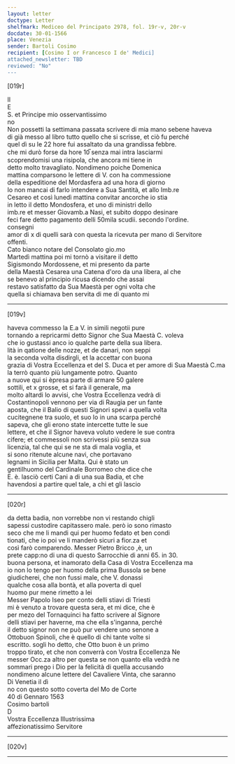 ```yaml
---
layout: letter
doctype: Letter
shelfmark: Mediceo del Principato 2978, fol. 19r-v, 20r-v
docdate: 30-01-1566
place: Venezia
sender: Bartoli Cosimo
recipient: [Cosimo I or Francesco I de' Medici]
attached_newsletter: TBD
reviewed: "No"
---
```


[019r]  
  
  
Il  
E  
S. et Principe mio osservantissimo  
no  
Non possetti la settimana passata scrivere di mia mano sebene haveva  
di già messo al libro tutto quello che si scrisse, et ciò fu perché  
quel dì su le 22 hore fui assaltato da una grandissa febbre.  
che mi durò forse da hore 10̅ senza mai intra lasciarmi  
scoprendomisi una risipola, che ancora mi tiene in  
detto molto travagliato. Nondimeno poiche Domenica  
mattina comparsono le lettere di V. con ha commessione  
della espeditione del Mordasfera ad una hora di giorno  
Io non mancai di farlo intendere a Sua Santità, et allo Imb.re  
Cesareo et così lunedì mattina convitar ancorche io stia  
in letto il detto Mondosfera, et uno di ministri dello  
imb.re et messer Giovamb.a Nasi, et subito doppo desinare  
feci fare detto pagamento delli 50mila scudii. secondo l'ordine.  
consegni  
amor di x di quelli sarà con questa la ricevuta per mano di Servitore  
offenti.  
Cato bianco notare del Consolato gio.mo  
Martedì mattina poi mi tornò a visitare il detto  
Sigismondo Mordossene, et mi presento da parte  
della Maestà Cesarea una Catena d'oro da una libera, al che  
se benevo al principio ricusa dicendo che assai  
restavo satisfatto da Sua Maestà per ogni volta che  
quella si chiamava ben servita di me di quanto mi  
  
---  

[019v]  
  
  
haveva commesso la E.a V. in simili negotii pure  
tornando a repricarmi detto Signor che Sua Maestà C. voleva  
che io gustassi anco io qualche parte della sua libera.  
lità in qatione delle nozze, et de danari, non seppi  
la seconda volta disdirgli, et la accettar con buona  
grazia di Vostra Eccellenza et del S. Duca et per amore di Sua Maestà C.ma  
la terrò quanto più lungamente potro. Quanto  
a nuove qui si èpresa parte di armare 50 galere  
sottili, et x grosse, et si farà il generale, ma  
molto altardi lo avvisi, che Vostra Eccellenza vedrà di  
Costantinopoli vennono per via di Raugia per un fante  
aposta, che il Balio di questi Signori spevi a quella volta  
cucitegnene tra suolo, et suo lo in una scarpa perché  
sapeva, che gli erono state intercette tutte le sue  
lettere, et che il Signor haveva voluto vedere le sue contra  
cifere; et commessoli non scrivessi più senza sua  
licenzia, tal che qui se ne sta di mala voglia, et  
si sono ritenute alcune navi, che portavano  
legnami in Sicilia per Malta. Qui è stato un  
gentilhuomo del Cardinale Borromeo che dice che  
E. è. lasciò certi Cani a di una sua Badia, et che  
havendosi a partire quel tale, a chi et gli lascio  
  
---  

[020r]  
  
  
da detta badia, non vorrebbe non vi restando chigli  
sapessi custodire capitassero male. però io sono rimasto  
seco che me li mandi qui per huomo fedato et ben condi  
tionati, che io poi ve li manderò sicuri a fior.za et  
così farò comparendo. Messer Pietro Bricco ,è, un  
prete capp:no di una di questo Sarrocchie di anni 65. in 30.  
buona persona, et inamorato della Casa di Vostra Eccellenza ma  
io non lo tengo per huomo della prima Bussola se bene  
giudicherei, che non fussi male, che V. donassi  
qualche cosa alla bontà, et alla poverta di quel  
huomo pur mene rimetto a lei  
Messer Papolo Iseo per conto delli stiavi di Triesti  
mi è venuto a trovare questa sera, et mi dice, che è  
per mezo del Tornaquinci ha fatto scrivere al Signore  
delli stiavi per haverne, ma che ella s'inganna, perché  
il detto signor non ne può pur vendere uno senone a  
Ottobuon Spinoli, che è quello di chi tante volte si  
escritto. sogli ho detto, che Otto buon è un primo  
troppo tirato, et che non converrà con Vostra Eccellenza Ne  
messer Occ.za altro per questa se non quanto ella vedrà ne  
sommari prego i Dio per la felicità di quella accusando  
nondimeno alcune lettere del Cavaliere Vinta, che saranno  
Di Venetia il dì  
no con questo sotto coverta del Mo de Corte  
40 di Gennaro 1563  
Cosimo bartoli  
D  
Vostra Eccellenza Illustrissima  
affezionatissimo Servitore  
  
---  

[020v]  
  
  
  
---  

